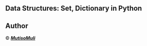 ## Data Structures: Set, Dictionary in Python


## Author
© ___[MutisoMuli](https://github.com/MutisoMuli)___
